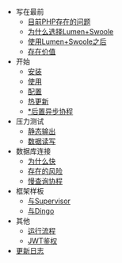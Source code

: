 
- 写在最前
    - [目前PHP存在的问题](/0_php_defects.md)
    - [为什么选择Lumen+Swoole](/0_why_lumen_and_swoole.md)
    - [使用Lumen+Swoole之后](/0_after_lumen_with_swoole.md)
    - [存在价值](/0_meaning_of_existence.md)
- 开始
    - [安装](/1_installation.md)
    - [使用](/1_usage.md)
    - [配置](/1_configuration.md)
    - [热更新](/1_auto_reload.md)
    - [*后置异步协程](/1_post_processing_coroutine.md)
- 压力测试
    - [静态输出](/2_static_response.md)
    - [数据读写](/2_read_and_write.md)
- 数据库连接
    - [为什么快](/3_why_quickly.md)
    - [存在的风险](/3_risks.md)
    - [慢查询协程](/3_coroutine_for_slow_query.md) 
- 框架样板
    - [与Supervisor](/4_work_with_supervisor.md)
    - [与Dingo](/4_work_with_dingo.md)
- 其他
    - [运行流程](/5_work_flow.md)
    - [JWT鉴权](/5_json_web_token.md)
- [更新日志](/changelog.md)
    
